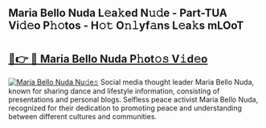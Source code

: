 ## Maria Bello Nuda L𝚎a𝚔ed N𝚞𝚍e - Part-TUA Vi𝚍𝚎o P𝚑𝚘tos - H𝚘𝚝 O𝚗𝚕yf𝚊ns L𝚎a𝚔s mLOoT

# <h2><a href="http://kf4z75.oniu.top/?m=Maria+Bello+Nuda">🔗👉 🔴 Maria Bello Nuda P𝚑ot𝚘𝚜 V𝚒d𝚎o</a></h2>

[![Maria Bello Nuda Nu𝚍e𝚜](https://i.imgur.com/0qMVB7G.gif)](http://kf4z75.oniu.top/?m=Maria+Bello+Nuda)
Social media thought leader Maria Bello Nuda, known for sharing dance and lifestyle information, consisting of presentations and personal blogs. Selfless peace activist Maria Bello Nuda, recognized for their dedication to promoting peace and understanding between different cultures and communities.  
